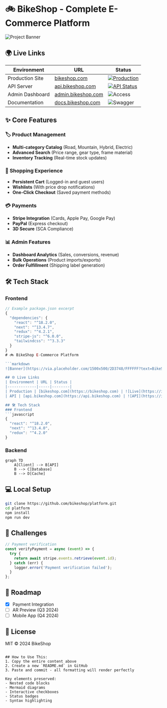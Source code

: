 # 🚲 BikeShop - Complete E-Commerce Platform

![Project Banner](https://via.placeholder.com/1500x500/2D3748/FFFFFF?text=BikeShop+E-Commerce+Solution)

## 🌍 Live Links
| Environment       | URL                          | Status |
|-------------------|------------------------------|--------|
| Production Site   | [bikeshop.com](https://bikeshop.com) | [![Production](https://img.shields.io/website?url=https%3A%2F%2Fbikeshop.com)](https://bikeshop.com) |
| API Server        | [api.bikeshop.com](https://api.bikeshop.com) | [![API Status](https://img.shields.io/website?url=https%3A%2F%2Fapi.bikeshop.com)](https://api.bikeshop.com) |
| Admin Dashboard   | [admin.bikeshop.com](https://admin.bikeshop.com) | ![Access](https://img.shields.io/badge/access-restricted-red) |
| Documentation     | [docs.bikeshop.com](https://docs.bikeshop.com) | ![Swagger](https://img.shields.io/badge/docs-swagger-85ea2d) |

## ✨ Core Features
### 🏷️ Product Management
- **Multi-category Catalog** (Road, Mountain, Hybrid, Electric)
- **Advanced Search** (Price range, gear type, frame material)
- **Inventory Tracking** (Real-time stock updates)

### 🛒 Shopping Experience
- **Persistent Cart** (Logged-in and guest users)
- **Wishlists** (With price drop notifications)
- **One-Click Checkout** (Saved payment methods)

### 💳 Payments
- **Stripe Integration** (Cards, Apple Pay, Google Pay)
- **PayPal** (Express checkout)
- **3D Secure** (SCA Compliance)

### 📊 Admin Features
- **Dashboard Analytics** (Sales, conversions, revenue)
- **Bulk Operations** (Product imports/exports)
- **Order Fulfillment** (Shipping label generation)

## 🛠 Tech Stack
### Frontend
```javascript
// Example package.json excerpt
{
  "dependencies": {
    "react": "^18.2.0",
    "next": "^13.4.7",
    "redux": "^4.2.1",
    "stripe-js": "^6.0.0",
    "tailwindcss": "^3.3.3"
  }
}
# 🚲 BikeShop E-Commerce Platform

```markdown
![Banner](https://via.placeholder.com/1500x500/2D3748/FFFFFF?text=BikeShop+Platform)

## 🌐 Live Links
| Environment | URL | Status |
|-------------|-----|--------|
| Production | [bikeshop.com](https://bikeshop.com) | ![Live](https://img.shields.io/website?url=https%3A%2F%2Fbikeshop.com) |
| API | [api.bikeshop.com](https://api.bikeshop.com) | ![API](https://img.shields.io/website?url=https%3A%2F%2Fapi.bikeshop.com) |

## 🛠 Tech Stack
### Frontend
```javascript
{
  "react": "^18.2.0",
  "next": "^13.4.0",
  "redux": "^4.2.0"
}
```

### Backend
```mermaid
graph TD
    A[Client] --> B[API]
    B --> C[Database]
    B --> D[Cache]
```

## 💻 Local Setup
```bash
git clone https://github.com/bikeshop/platform.git
cd platform
npm install
npm run dev
```

## 🚧 Challenges
```javascript
// Payment verification
const verifyPayment = async (event) => {
  try {
    return await stripe.events.retrieve(event.id);
  } catch (err) {
    logger.error('Payment verification failed');
  }
};
```

## 📅 Roadmap
- [x] Payment Integration
- [ ] AR Preview (Q3 2024)
- [ ] Mobile App (Q4 2024)

## 📜 License
MIT © 2024 BikeShop
```

## How to Use This:
1. Copy the entire content above
2. Create a new `README.md` in GitHub
3. Paste and commit - all formatting will render perfectly

Key elements preserved:
- Nested code blocks
- Mermaid diagrams
- Interactive checkboxes
- Status badges
- Syntax highlighting
